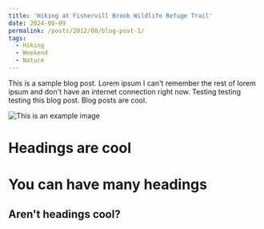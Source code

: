 ```yaml
---
title: 'Hiking at Fishervill Brook Wildlife Refuge Trail'
date: 2024-06-09
permalink: /posts/2012/08/blog-post-1/
tags:
  - Hiking
  - Weekend
  - Nature
---
```


This is a sample blog post. Lorem ipsum I can't remember the rest of lorem ipsum and don't have an internet connection right now. Testing testing testing this blog post. Blog posts are cool.

![This is an example image](../images/IMG_0974.HEIC)

Headings are cool
======

You can have many headings
======

Aren't headings cool?
------
